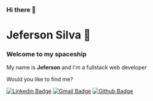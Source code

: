### Hi there 👋

# Jeferson Silva 🚀

### Welcome to my spaceship

My name is **Jeferson** and I'm a fullstack web developer

Would you like to find me?

[![Linkedin Badge](https://img.shields.io/badge/-LinkedIn-blue?style=flat-square&logo=Linkedin&logoColor=white&link=https://www.linkedin.com/in/1jeferson/)](https://www.linkedin.com/in/1jeferson/)
[![Gmail Badge](https://img.shields.io/badge/-Gmail-c14438?style=flat-square&logo=Gmail&logoColor=white&link=mailto:jeferson.s.silva1@gmail.com)](mailto:jeferson.s.silva1@gmail.com)
[![Github Badge](https://img.shields.io/badge/-Github-000?style=flat-square&logo=Github&logoColor=white&link=https://github.com/Jeferson1)](https://github.com/Jeferson1)

<!--
**Jeferson1/Jeferson1** is a ✨ _special_ ✨ repository because its `README.md` (this file) appears on your GitHub profile.




